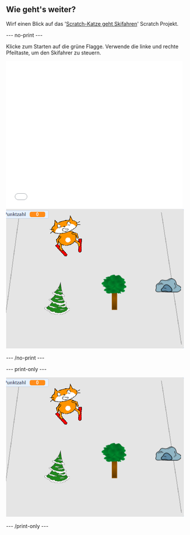 ## Wie geht's weiter?

Wirf einen Blick auf das '[Scratch-Katze geht Skifahren](https://projects.raspberrypi.org/en/projects/scratch-cat-goes-skiing)' Scratch Projekt.

--- no-print ---

Klicke zum Starten auf die grüne Flagge. Verwende die linke und rechte Pfeiltaste, um den Skifahrer zu steuern.

<div class="scratch-preview">
  <iframe allowtransparency="true" width="485" height="402" src="//scratch.mit.edu/projects/embed/281116583/?autostart=false" frameborder="0" scrolling="no"></iframe>
  <img src="images/skiing-final.png">
</div>

--- /no-print ---

--- print-only ---

![fertiges Projekt](images/skiing-final.png)

--- /print-only ---
